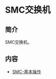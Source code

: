 # SMC交换机

## 简介
SMC交换机。

## 内容
- [SMC-基本操作](https://gitbook.big1000.com/15-%E7%BD%91%E7%BB%9C%E4%BA%A4%E6%8D%A2%E6%9C%BA/04-SMC%E4%BA%A4%E6%8D%A2%E6%9C%BA/01-SMC-%E5%9F%BA%E6%9C%AC%E6%93%8D%E4%BD%9C.html)

